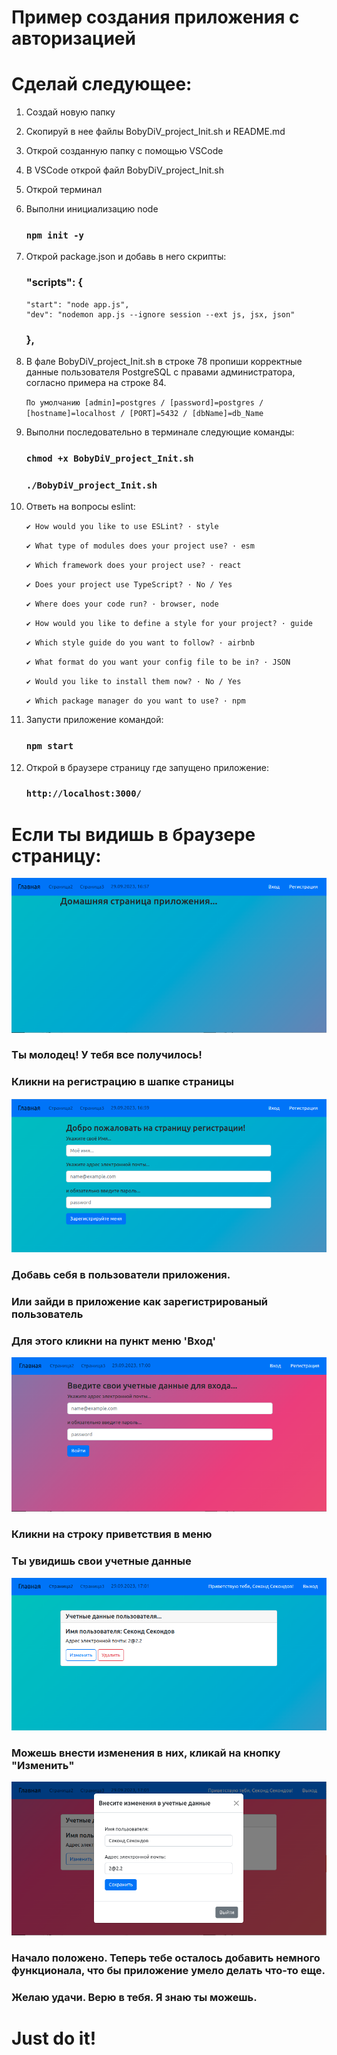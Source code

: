 # Пример создания приложения с авторизацией

# Сделай следующее:

1.  Создай новую папку

2.  Скопируй в нее файлы BobyDiV_project_Init.sh и README.md

3.  Открой созданную папку с помощью VSCode

4.  В VSCode открой файл BobyDiV_project_Init.sh

5.  Открой терминал

6.  Выполни инициализацию node

    ### `npm init -y`

7.  Открой package.json и добавь в него скрипты:

    ### "scripts": {

        "start": "node app.js",
        "dev": "nodemon app.js --ignore session --ext js, jsx, json"

    ### },

8.  В фале BobyDiV_project_Init.sh в строке 78 пропиши корректные данные пользователя
    PostgreSQL с правами администратора, согласно примера на строке 84.

    `По умолчанию [admin]=postgres / [password]=postgres / [hostname]=localhost / [PORT]=5432 / [dbName]=db_Name`

9.  Выполни последовательно в терминале следующие команды:

    ### `chmod +x BobyDiV_project_Init.sh`

    ### `./BobyDiV_project_Init.sh`

10. Ответь на вопросы eslint:

    `✔ How would you like to use ESLint? · style`

    `✔ What type of modules does your project use? · esm`

    `✔ Which framework does your project use? · react`

    `✔ Does your project use TypeScript? · No / Yes`

    `✔ Where does your code run? · browser, node`

    `✔ How would you like to define a style for your project? · guide`

    `✔ Which style guide do you want to follow? · airbnb`

    `✔ What format do you want your config file to be in? · JSON`

    `✔ Would you like to install them now? · No / Yes`

    `✔ Which package manager do you want to use? · npm`

11. Запусти приложение командой:

    ### `npm start`

12. Открой в браузере страницу где запущено приложение:
    ### `http://localhost:3000/`

# Если ты видишь в браузере страницу:

<img src='./assets/images/image_0.png' alt='img0'>

### Ты молодец! У тебя все получилось!

### Кликни на регистрацию в шапке страницы

<img src='./assets/images/image_1.png' alt='img1'>

### Добавь себя в пользователи приложения.

### Или зайди в приложение как зарегистрированый пользователь

### Для этого кликни на пункт меню 'Вход'

<img src='./assets/images/image_2.png' alt='img2'>

### Кликни на строку приветствия в меню

### Ты увидишь свои учетные данные

<img src='./assets/images/image_3.png' alt='img3'>

### Можешь внести изменения в них, кликай на кнопку "Изменить"

<img src='./assets/images/image_4.png' alt='img4'>

### Начало положено. Теперь тебе осталось добавить немного функционала, что бы приложение умело делать что-то еще.

### Желаю удачи. Верю в тебя. Я знаю ты можешь.

# Just do it!
